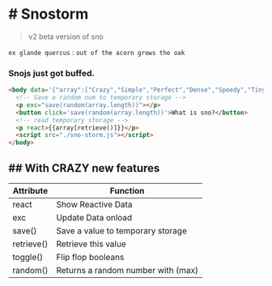 # # Snostorm

> v2 beta version of sno

`ex glande quercus` : `out of the acorn grows the oak`

### Snojs just got **buffed**.

```html
<body data='{"array":["Crazy","Simple","Perfect","Dense","Speedy","Tiny","Portable","Reactive","Lightweight"]}'>
  <!-- Save a random num to temporary storage -->
  <p exc="save(random(array.length))"></p>
  <button click='save(random(array.length))'>What is sno?</button>
  <!-- read temporary storage -->
  <p react>{{array[retrieve()]}}</p>
  <script src="./sno-storm.js"></script>
</body>
```

## ## With **CRAZY** new features

|Attribute|Function|
|---|---|
|react|Show Reactive Data|
|exc|Update Data onload|
|save()|Save a value to temporary storage|
|retrieve()|Retrieve this value|
|toggle()|Flip flop booleans|
|random()|Returns a random number with (max)|
